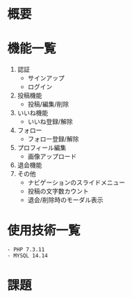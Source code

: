 # 概要

# 機能一覧
1.  認証
    - サインアップ
    - ログイン
2. 投稿機能
    - 投稿/編集/削除
3. いいね機能
    - いいね登録/解除
4. フォロー
    - フォロー登録/解除
5. プロフィール編集
    - 画像アップロード
6. 退会機能
7. その他
    - ナビゲーションのスライドメニュー
    - 投稿の文字数カウント
    - 退会/削除時のモーダル表示

# 使用技術一覧
    - PHP 7.3.11
    - MYSQL 14.14
# 課題
